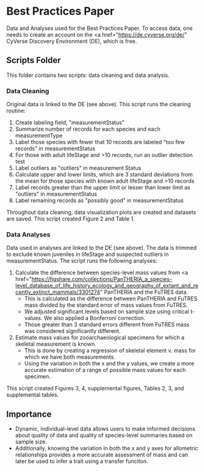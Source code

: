 # Best Practices Paper
Data and Analyses used for the Best Practices Paper.
To access data, one needs to create an account on the <a href="https://de.cyverse.org/de/" CyVerse Discovery Environment (DE)</a>, which is free.

## Scripts Folder
This folder contains two scripts: data cleaning and data analysis.

### Data Cleaning
Original data is linked to the DE (see above).
This script runs the cleaning routine:
  1. Create labeling field, "measurementStatus"
  2. Summarize number of records for each species and each measurementType
  3. Label those species with fewer that 10 records are labeled "too few records" in measurementStatus
  4. For those with adult lifeStage and >10 records, run an outlier detection test
  5. Label outliers as "outliers" in measurement Status
  6. Calculate upper and lower limits, which are 3 standard deviations from the mean for those species with known adult lifeStage and >10 records
  7. Label records greater than the upper limit or lesser than lower limit as "outliers" in measurementStatus
  8. Label remaining records as "possibly good" in measurementStatus

Throughout data cleaning, data visualization plots are created and datasets are saved. This script created Figure 2 and Table 1.

### Data Analyses
Data used in analyses are linked to the DE (see above).
The data is trimmed to exclude known juveniles in lifeStage and suspected outliers in measurementStatus.
The script runs the following analyses:
  1. Calculate the difference between species-level mass values from <a href="https://figshare.com/collections/PanTHERIA_a_species-level_database_of_life_history_ecology_and_geography_of_extant_and_recently_extinct_mammals/3301274" PanTHERIA</a> and the FuTRES data. 
      - This is calculated as the difference between PanTHERIA and FuTRES mass divided by the standard error of mass values from FuTRES. 
      - We adjusted significant levels based on sample size using critical t-values. We also applied a Bonferroni correction.
      - Those greater than 3 standard errors different from FuTRES mass was considered significantly different. 
  2. Estimate mass values for zooarchaeological specimens for which a skeletal measurement is known.
     - This is done by creating a regression of skeletal element v. mass for which we have both measurements.
      - Using the variation in both the x and the y values, we create a more accurate estimation of a range of possible mass values for each specimen.

This script created Figures 3, 4, supplemental figures, Tables 2, 3, and supplemental tables.

## Importance
* Dynamic, individual-level data allows users to make informed decisions about quality of data and quality of species-level summaries based on sample size. 
* Additionally, knowing the variation in both the x and y axes for allometric relationships provides a more accurate assessment of mass and can later be used to infer a trait using a transfer funciton.
